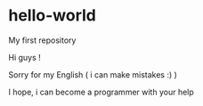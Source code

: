 # hello-world
My first repository

Hi guys !

Sorry for my English ( i can make mistakes :) )

I hope, i can become a programmer with your help
